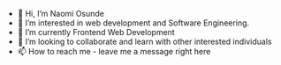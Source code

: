 - 👋 Hi, I’m Naomi Osunde
- 👀 I’m interested in web development and Software Engineering.
- 🌱 I’m currently Frontend Web Development
- 💞️ I’m looking to collaborate and learn with other interested individuals
- 📫 How to reach me - leave me a message right here

<!---
Nayhomi25/Nayhomi25 is a ✨ special ✨ repository because its `README.md` (this file) appears on your GitHub profile.
You can click the Preview link to take a look at your changes.
--->
